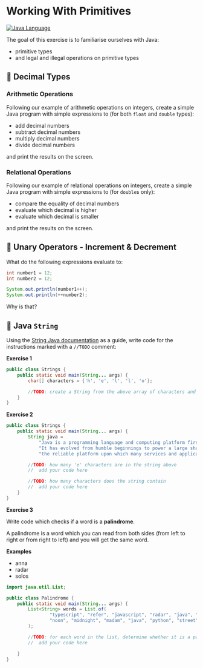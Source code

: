 # Working With Primitives

[![Java Language](https://img.shields.io/badge/PLATFORM-OpenJDK-3A75B0.svg?style=for-the-badge)][1]

The goal of this exercise is to familiarise ourselves with Java:
- primitive types
- and legal and illegal operations on primitive types

## :walking: Decimal Types

### Arithmetic Operations

Following our example of arithmetic operations on integers, create a simple Java program with simple expressions to (for both `float` and `double` types):

- add decimal numbers
- subtract decimal numbers
- multiply decimal numbers
- divide decimal numbers

and print the results on the screen.

### Relational Operations

Following our example of relational operations on integers, create a simple Java program with simple expressions to (for `double`s only):

- compare the equality of decimal numbers
- evaluate which decimal is higher
- evaluate which decimal is smaller

and print the results on the screen.


## :running: Unary Operators - Increment & Decrement

What do the following expressions evaluate to:

```java
int number1 = 12;
int number2 = 12;

System.out.println(number1++);
System.out.println(++number2);
```

Why is that?

## :pushpin: Java `String`

Using the [String Java documentation][2] as a guide, write code for the instructions marked with a `//TODO` comment:

**Exercise 1**

```java
public class Strings {
    public static void main(String... args) {
        char[] characters = {'h', 'e', 'l', 'l', 'o'};

        //TODO: create a String from the above array of characters and print it
    }
}
```

**Exercise 2**

```java
public class Strings {
    public static void main(String... args) {
        String java = 
            "Java is a programming language and computing platform first released by Sun Microsystems in 1995. " +
            "It has evolved from humble beginnings to power a large share of today’s digital world, by providing " + 
            "the reliable platform upon which many services and applications are built.";

        //TODO: how many 'e' characters are in the string above
        //  add your code here

        //TODO: how many characters does the string contain  
        //  add your code here
    }
}
```

**Exercise 3**

Write code which checks if a word is a **palindrome**.

A palindrome is a word which you can read from both sides (from left to right or from right to left) and you will get the same word.

**Examples** <br/>
- anna
- radar
- solos

```java
import java.util.List;

public class Palindrome {
    public static void main(String... args) {
        List<String> words = List.of(
                "typescript", "refer", "javascript", "radar", "java", "python",
                "noon", "midnight", "madam", "java", "python", "street", "apple"
        );

        //TODO: for each word in the list, determine whether it is a palindrome
        //  add your code here

    }
}
```

[1]: https://docs.oracle.com/javase/8/docs/api/index.html
[2]: https://docs.oracle.com/javase/8/docs/api/java/lang/String.html